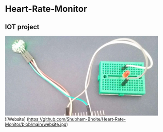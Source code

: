 # Heart-Rate-Monitor


## IOT project 

![PROJECT IMAGES](https://github.com/Shubham-Bhoite/Heart-Rate-Monitor/blob/main/IOT%20PROJECT.jpg)
![Website] (https://github.com/Shubham-Bhoite/Heart-Rate-Monitor/blob/main/website.jpg)
